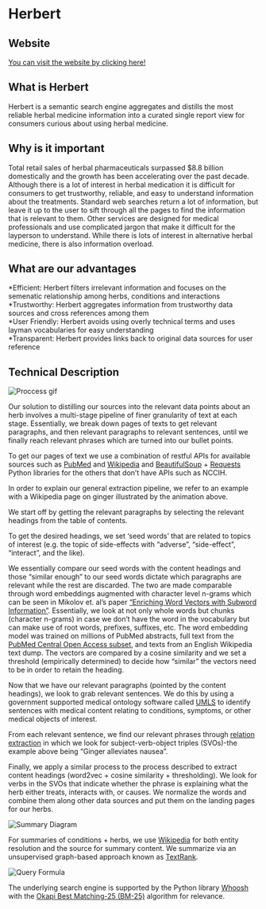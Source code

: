 # Herbert

## Website
[You can visit the website by clicking here!](http://w210herbert-dev.us-west-2.elasticbeanstalk.com/)<br/> 

## What is Herbert
Herbert is a semantic search engine aggregates and distills the most reliable herbal medicine information into a curated single report view for consumers curious about using herbal medicine.<br/>

## Why is it important
Total retail sales of herbal pharmaceuticals surpassed $8.8 billion domestically and the growth has been accelerating over the past decade. Although there is a lot of interest in herbal medication it is difficult for consumers to get trustworthy, reliable, and easy to understand information about the treatments. Standard web searches return a lot of information, but leave it up to the user to sift through all the pages to find the information that is relevant to them. Other services are designed for medical professionals and use complicated jargon that make it difficult for the layperson to understand. While there is lots of interest in alternative herbal medicine, there is also information overload.<br/>

## What are our advantages
*Efficient: Herbert filters irrelevant information and focuses on the semenatic relationship among herbs, conditions and interactions<br/>
*Trustworthy: Herbert aggregates information from trustworthy data sources and cross references among them<br/>
*User Friendly: Herbert avoids using overly technical terms and uses layman vocabularies for easy understanding<br/>
*Transparent: Herbert provides links back to original data sources for user reference<br/>

## Technical Description

![Proccess gif](img/herbert.gif)

Our solution to distilling our sources into the relevant data points about an herb involves a multi-stage pipeline of finer granularity of text at each stage. Essentially, we break down pages of texts to get relevant paragraphs, and then relevant paragraphs to relevant sentences, until we finally reach relevant phrases which are turned into our bullet points.

To get our pages of text we use a combination of restful APIs for available sources such as [PubMed](https://www.ncbi.nlm.nih.gov/home/develop/api/) and [Wikipedia](https://www.mediawiki.org/wiki/API:Main_page) and [BeautifulSoup](https://www.crummy.com/software/BeautifulSoup/bs4/doc/) + [Requests](https://requests.readthedocs.io/en/master/) Python libraries for the others that don’t have APIs such as NCCIH.<br/>

In order to explain our general extraction pipeline, we refer to an example with a Wikipedia page on ginger illustrated by the animation above.<br/>

We start off by getting the relevant paragraphs by selecting the relevant headings from the table of contents.<br/> 

To get the desired headings, we set ‘seed words’ that are related to topics of interest (e.g. the topic of side-effects with “adverse”, “side-effect”, “interact”, and the like).<br/> 

We essentially compare our seed words with the content headings and those “similar enough” to our seed words dictate which paragraphs are relevant while the rest are discarded. The two are made comparable through word embeddings augmented with character level n-grams which can be seen in Mikolov et. al’s paper [“Enriching Word Vectors with Subword Information”](https://arxiv.org/abs/1607.04606). Essentially, we look at not only whole words but chunks (character n-grams) in case we don’t have the word in the vocabulary but can make use of root words, prefixes, suffixes, etc. The word embedding model was trained on millions of PubMed abstracts, full text from the [PubMed Central Open Access subset](http://www.ncbi.nlm.nih.gov/pmc/tools/openftlist/), and texts from an English Wikipedia text dump. The vectors are compared by a cosine similarity and we set a threshold (empirically determined) to decide how “similar” the vectors need to be in order to retain the heading.<br/>

Now that we have our relevant paragraphs (pointed by the content headings),  we look to grab relevant sentences. We do this by using a government supported medical ontology software called [UMLS](https://www.nlm.nih.gov/research/umls/index.html) to identify sentences  with medical content relating to conditions, symptoms, or other medical objects of interest.<br/>

From each relevant sentence, we find our relevant phrases through [relation extraction](http://resources.mpi-inf.mpg.de/d5/clausie/clausie-www13.pdf) in which we look for subject-verb-object triples (SVOs)-the example above being “Ginger alleviates nausea”.<br/> 

Finally, we apply a similar process to the process described to extract content headings (word2vec + cosine similarity + thresholding). We look for verbs in the SVOs that indicate whether the phrase is explaining what the herb either treats, interacts with, or causes.
We normalize the words and combine them along other data sources and put them on the landing pages for our herbs.<br/>


![Summary Diagram](https://github.com/GurditC/Herbert/tree/master/img/TextRank.png) 

For summaries of conditions + herbs, we use [Wikipedia](https://www.mediawiki.org/wiki/API:Main_page) for both entity resolution and the source for summary content. We summarize via an unsupervised graph-based approach known as [TextRank](https://web.eecs.umich.edu/~mihalcea/papers/mihalcea.emnlp04.pdf).<br/> 



 ![Query Formula](https://github.com/GurditC/Herbert/tree/master/img/BM25.png) 

The underlying search engine is supported by the Python library [Whoosh](https://pypi.org/project/Whoosh/) with the [Okapi Best Matching-25 (BM-25)](https://web.stanford.edu/class/cs276/handouts/lecture12-bm25etc.pdf) algorithm for relevance.<br/>

